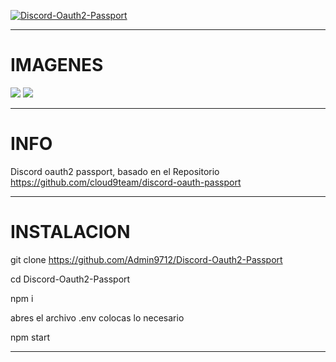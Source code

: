 [![Discord-Oauth2-Passport](https://github-readme-stats.vercel.app/api/pin/?username=Admin9712&repo=Discord-Oauth2-Passport&theme=dark)](https://github.com/Admin9712/Discord-Oauth2-Passport)<br/>

------------
# IMAGENES
<img src="https://media.discordapp.net/attachments/1062831926550999110/1063004759386234900/passp.png?width=1261&height=604">

<img src="https://media.discordapp.net/attachments/684760543026085894/815464634982465546/e52c52e8281481efd3b89b28cfd62285.png?width=1385&height=676">

------------
# INFO


Discord oauth2 passport, basado en el Repositorio https://github.com/cloud9team/discord-oauth-passport

------------
# INSTALACION


git clone https://github.com/Admin9712/Discord-Oauth2-Passport

cd Discord-Oauth2-Passport

npm i

abres el archivo .env colocas lo necesario

npm start

------------
